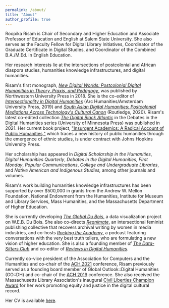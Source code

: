 ```yaml
---
permalink: /about/
title: "About"
author_profile: true
---
```


Roopika Risam is Chair of Secondary and Higher Education and Associate Professor of Education and English at Salem State University. She also serves as the Faculty Fellow for Digital Library Initiatives, Coordinator of the Graduate Certificate in Digital Studies, and Coordinator of the Combined B.A./M.Ed. in English Education.

Her research interests lie at the intersections of postcolonial and African diaspora studies, humanities knowledge infrastructures, and digital humanities.

Risam's first monograph, [_New Digital Worlds: Postcolonial Digital Humanities in Theory, Praxis, and Pedagogy_,](https://nupress.northwestern.edu/9780810138858/new-digital-worlds/) was published by Northwestern University Press in 2018. She is the co-editor of [_Intersectionality in Digital Humanities_](https://arc-humanities.org/products/i-73110-101115-39-6631/) (Arc Humanities/Amsterdam University Press, 2019) and [_South Asian Digital Humanities: Postcolonial Mediations Across Technology's Cultural Canon_](https://www.routledge.com/South-Asian-Digital-Humanities-Postcolonial-Mediations-across-Technologys/Risam-Gairola/p/book/9780367504052) (Routledge, 2020). Risam's latest co-edited collection [_The Digital Black Atlantic_](https://www.upress.umn.edu/book-division/books/the-digital-black-atlantic) in the Debates in the Digital Humanities series (University of Minnesota Press) was published in 2021. Her current book project, ["Insurgent Academics: A Radical Account of Public Humanities,"](../insurgent-academics) which traces a new history of public humanities through the emergence of ethnic studies, is under contract with Johns Hopkins University Press.

Her scholarship has appeared in _Digital Scholarship in the Humanities_, _Digital Humanities Quarterly_, _Debates in the Digital Humanities_, _First Monday_, _Popular Communications_, _College and Undergraduate Libraries_, and _Native American and Indigenous Studies,_ among other journals and volumes.

Risam's work building humanities knowledge infrastructures has been supported by over $500,000 in grants from the Andrew W. Mellon Foundation, National Endowment from the Humanities, Institute for Museum and Library Services, Mass Humanities, and the Massachusetts Department of Higher Education.

She is currently developing [_The Global Du Bois_](../global-du-bois), a data visualization project on W.E.B. Du Bois. She also co-directs [_Reanimate_](../reanimate-pub), an intersectional feminist publishing collective that recovers archival writing by women in media industries, and co-hosts [_Rocking the Academy_](https://rocking-the-academy.simplecast.com/), a podcast featuring conversations with the very best truth tellers, who are formulating a new vision of higher education. She is also a founding member of [_The Data-Sitters Club_](https://datasittersclub.github.io/site/) and co-editor of [_Reviews in Digital Humanities_](https://reviewsindh.pubpub.org/).

Currently co-vice president of the Association for Computers and the Humanities and co-chair of the [ACH 2021](https://ach2021.ach.org/) conference, Risam previously served as a founding board member of Global Outlook::Digital Humanities (GO::DH) and co-chair of the [ACH 2019](http://ach2019.ach.org/) conference. She also received the Massachusetts Library Association's inaugural [Civil Liberties Champion Award](https://www.bostonglobe.com/metro/globelocal/2018/10/05/salem-state-researcher-champion-social-justice/hD19GIS2zRIY1di09Fr0NI/story.html) for her work promoting equity and justice in the digital cultural record.

Her CV is available [here](../RisamCVMarch2021.pdf).
